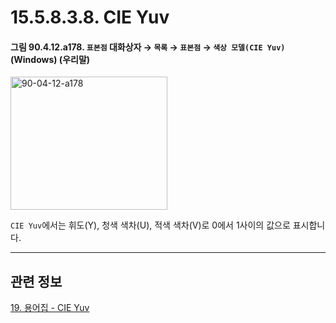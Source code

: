 # 15.5.8.3.8. CIE Yuv

<a id="90-04-12-a178"></a>

#### 그림 90.4.12.a178. `표본점` 대화상자 → `목록` → `표본점` → `색상 모델(CIE Yuv)` (Windows) (우리말)
<img width="251" height="213" alt="90-04-12-a178" src="https://github.com/user-attachments/assets/b358ab41-5ac8-4060-9c51-58eebd083cc7" />

`CIE Yuv`에서는 휘도(Y), 청색 색차(U), 적색 색차(V)로 0에서 1사이의 값으로 표시합니다.

***

## 관련 정보

[19. 용어집 - CIE Yuv](./19-glossaryx-color_model_cie_Yuv.md)